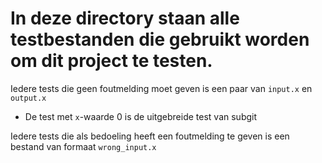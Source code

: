 # In deze directory staan alle testbestanden die gebruikt worden om dit project te testen.

Iedere tests die geen foutmelding moet geven is een paar van `input.x` en `output.x`
- De test met `x`-waarde 0 is de uitgebreide test van subgit

Iedere tests die als bedoeling heeft een foutmelding te geven is een bestand van formaat `wrong_input.x`
